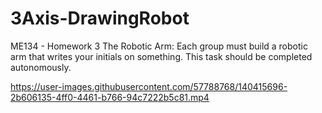 # 3Axis-DrawingRobot
 ME134 - Homework 3 
The Robotic Arm: Each group must build a robotic arm that writes your initials on something. This task should be completed autonomously.

https://user-images.githubusercontent.com/57788768/140415696-2b606135-4ff0-4461-b766-94c7222b5c81.mp4
